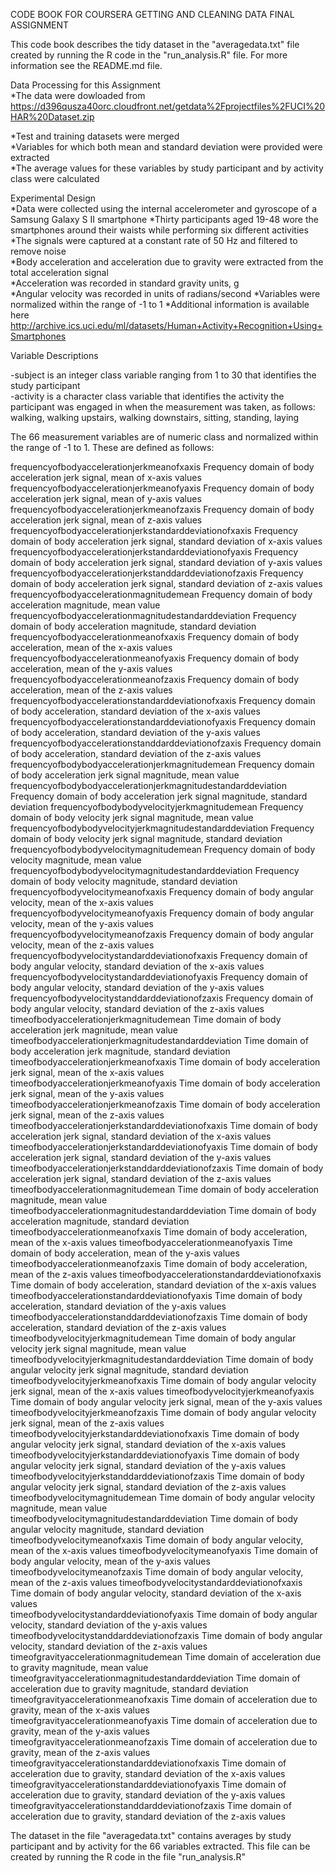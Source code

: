 CODE BOOK FOR COURSERA GETTING AND CLEANING DATA FINAL ASSIGNMENT				
				
This code book describes the tidy dataset in the "averagedata.txt" file created by running the R code
in the "run_analysis.R" file. For more information see the README.md file.
				
Data Processing for this Assignment				
*The data were dowloaded from
	https://d396qusza40orc.cloudfront.net/getdata%2Fprojectfiles%2FUCI%20HAR%20Dataset.zip				

*Test and training datasets were merged				
*Variables for which both mean and standard deviation were provided were extracted		
*The average values for these variables by study participant and by activity class were calculated	
				
Experimental Design				
*Data were collected using the internal accelerometer and gyroscope of a Samsung Galaxy S II smartphone
*Thirty participants aged 19-48 wore the smartphones around their waists while performing six different activities
*The signals were captured at a constant rate of 50 Hz and filtered to remove noise				
*Body acceleration and acceleration due to gravity were extracted from the total acceleration signal			
*Acceleration was recorded in standard gravity units, g				
*Angular velocity was recorded in units of radians/second
*Variables were normalized within the range of -1 to 1
*Additional information is available here
	http://archive.ics.uci.edu/ml/datasets/Human+Activity+Recognition+Using+Smartphones						

Variable Descriptions				
				
-subject is an integer class variable ranging from 1 to 30 that identifies the study participant	
-activity is a character class variable that identifies the activity the participant was engaged in when the measurement
was taken, as follows: walking, walking upstairs, walking downstairs, sitting, standing, laying

The 66 measurement variables are of numeric class and normalized within the range of -1 to 1. These are defined as follows:
				
frequencyofbodyaccelerationjerkmeanofxaxis
	Frequency domain of body acceleration jerk signal, mean of x-axis values
frequencyofbodyaccelerationjerkmeanofyaxis
	Frequency domain of body acceleration jerk signal, mean of y-axis values
frequencyofbodyaccelerationjerkmeanofzaxis
	Frequency domain of body acceleration jerk signal, mean of z-axis values
frequencyofbodyaccelerationjerkstandarddeviationofxaxis
	Frequency domain of body acceleration jerk signal, standard deviation of x-axis values
frequencyofbodyaccelerationjerkstandarddeviationofyaxis
	Frequency domain of body acceleration jerk signal, standard deviation of y-axis values
frequencyofbodyaccelerationjerkstanddarddeviationofzaxis
	Frequency domain of body acceleration jerk signal, standard deviation of z-axis values
frequencyofbodyaccelerationmagnitudemean
	Frequency domain of body acceleration magnitude, mean value	
frequencyofbodyaccelerationmagnitudestandarddeviation
	Frequency domain of body acceleration magnitude, standard deviation	
frequencyofbodyaccelerationmeanofxaxis
	Frequency domain of body acceleration, mean of the x-axis values	
frequencyofbodyaccelerationmeanofyaxis
	Frequency domain of body acceleration, mean of the y-axis values
frequencyofbodyaccelerationmeanofzaxis
	Frequency domain of body acceleration, mean of the z-axis values
frequencyofbodyaccelerationstandarddeviationofxaxis
	Frequency domain of body acceleration, standard deviation of the x-axis values
frequencyofbodyaccelerationstandarddeviationofyaxis
	Frequency domain of body acceleration, standard deviation of the y-axis values	
frequencyofbodyaccelerationstanddarddeviationofzaxis
	Frequency domain of body acceleration, standard deviation of the z-axis values	
frequencyofbodybodyaccelerationjerkmagnitudemean
	Frequency domain of body acceleration jerk signal magnitude, mean value	
frequencyofbodybodyaccelerationjerkmagnitudestandarddeviation
	Frequency domain of body acceleration jerk signal magnitude, standard deviation	
frequencyofbodybodyvelocityjerkmagnitudemean
	Frequency domain of body velocity jerk signal magnitude, mean value	
frequencyofbodybodyvelocityjerkmagnitudestandarddeviation
	Frequency domain of body velocity jerk signal magnitude, standard deviation	
frequencyofbodybodyvelocitymagnitudemean
	Frequency domain of body velocity magnitude, mean value	
frequencyofbodybodyvelocitymagnitudestandarddeviation
	Frequency domain of body velocity magnitude, standard deviation
frequencyofbodyvelocitymeanofxaxis
	Frequency domain of body angular velocity, mean of the x-axis values	
frequencyofbodyvelocitymeanofyaxis
	Frequency domain of body angular velocity, mean of the y-axis values	
frequencyofbodyvelocitymeanofzaxis
	Frequency domain of body angular velocity, mean of the z-axis values	
frequencyofbodyvelocitystandarddeviationofxaxis
	Frequency domain of body angular velocity, standard deviation of the x-axis values	
frequencyofbodyvelocitystandarddeviationofyaxis
	Frequency domain of body angular velocity, standard deviation of the y-axis values	
frequencyofbodyvelocitystanddarddeviationofzaxis
	Frequency domain of body angular velocity, standard deviation of the z-axis values	
timeofbodyaccelerationjerkmagnitudemean
	Time domain of body acceleration jerk magnitude, mean value	
timeofbodyaccelerationjerkmagnitudestandarddeviation
	Time domain of body acceleration jerk magnitude, standard deviation	
timeofbodyaccelerationjerkmeanofxaxis
	Time domain of body acceleration jerk signal, mean of the x-axis values	
timeofbodyaccelerationjerkmeanofyaxis
	Time domain of body acceleration jerk signal, mean of the y-axis values	
timeofbodyaccelerationjerkmeanofzaxis
	Time domain of body acceleration jerk signal, mean of the z-axis values	
timeofbodyaccelerationjerkstandarddeviationofxaxis
	Time domain of body acceleration jerk signal, standard deviation of the x-axis values	
timeofbodyaccelerationjerkstandarddeviationofyaxis
	Time domain of body acceleration jerk signal, standard deviation of the y-axis values	
timeofbodyaccelerationjerkstanddarddeviationofzaxis
	Time domain of body acceleration jerk signal, standard deviation of the z-axis values	
timeofbodyaccelerationmagnitudemean
	Time domain of body acceleration magnitude, mean value	
timeofbodyaccelerationmagnitudestandarddeviation
	Time domain of body acceleration magnitude, standard deviation	
timeofbodyaccelerationmeanofxaxis
	Time domain of body acceleration, mean of the x-axis values	
timeofbodyaccelerationmeanofyaxis
	Time domain of body acceleration, mean of the y-axis values	
timeofbodyaccelerationmeanofzaxis
	Time domain of body acceleration, mean of the z-axis values	
timeofbodyaccelerationstandarddeviationofxaxis
	Time domain of body acceleration, standard deviation of the x-axis values	
timeofbodyaccelerationstandarddeviationofyaxis
	Time domain of body acceleration, standard deviation of the y-axis values	
timeofbodyaccelerationstanddarddeviationofzaxis
	Time domain of body acceleration, standard deviation of the z-axis values	
timeofbodyvelocityjerkmagnitudemean
	Time domain of body angular velocity jerk signal magnitude, mean value	
timeofbodyvelocityjerkmagnitudestandarddeviation
	Time domain of body angular velocity jerk signal magnitude, standard deviation	
timeofbodyvelocityjerkmeanofxaxis
	Time domain of body angular velocity jerk signal, mean of the x-axis values	
timeofbodyvelocityjerkmeanofyaxis
	Time domain of body angular velocity jerk signal, mean of the y-axis values	
timeofbodyvelocityjerkmeanofzaxis
	Time domain of body angular velocity jerk signal, mean of the z-axis values	
timeofbodyvelocityjerkstandarddeviationofxaxis
	Time domain of body angular velocity jerk signal, standard deviation of the x-axis values	
timeofbodyvelocityjerkstandarddeviationofyaxis
	Time domain of body angular velocity jerk signal, standard deviation of the y-axis values	
timeofbodyvelocityjerkstanddarddeviationofzaxis
	Time domain of body angular velocity jerk signal, standard deviation of the z-axis values	
timeofbodyvelocitymagnitudemean
	Time domain of body angular velocity magnitude, mean value	
timeofbodyvelocitymagnitudestandarddeviation
	Time domain of body angular velocity magnitude, standard deviation	
timeofbodyvelocitymeanofxaxis
	Time domain of body angular velocity, mean of the x-axis values	
timeofbodyvelocitymeanofyaxis
	Time domain of body angular velocity, mean of the y-axis values	
timeofbodyvelocitymeanofzaxis
	Time domain of body angular velocity, mean of the z-axis values	
timeofbodyvelocitystandarddeviationofxaxis
	Time domain of body angular velocity, standard deviation of the x-axis values	
timeofbodyvelocitystandarddeviationofyaxis
	Time domain of body angular velocity, standard deviation of the y-axis values	
timeofbodyvelocitystanddarddeviationofzaxis
	Time domain of body angular velocity, standard deviation of the z-axis values	
timeofgravityaccelerationmagnitudemean
	Time domain of acceleration due to gravity magnitude, mean value	
timeofgravityaccelerationmagnitudestandarddeviation
	Time domain of acceleration due to gravity magnitude, standard deviation	
timeofgravityaccelerationmeanofxaxis
	Time domain of acceleration due to gravity, mean of the x-axis values 	
timeofgravityaccelerationmeanofyaxis
	Time domain of acceleration due to gravity, mean of the y-axis values 	
timeofgravityaccelerationmeanofzaxis
	Time domain of acceleration due to gravity, mean of the z-axis values 	
timeofgravityaccelerationstandarddeviationofxaxis
	Time domain of acceleration due to gravity, standard deviation of the x-axis values 	
timeofgravityaccelerationstandarddeviationofyaxis
	Time domain of acceleration due to gravity, standard deviation of the y-axis values 	
timeofgravityaccelerationstanddarddeviationofzaxis
	Time domain of acceleration due to gravity, standard deviation of the z-axis values

The dataset in the file "averagedata.txt" contains averages by study participant and by activity for the 66 variables extracted.
This file can be created by running the R code in the file "run_analysis.R"			

